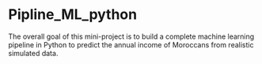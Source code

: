 # Pipline_ML_python
The overall goal of this mini-project is to build a complete machine learning pipeline in Python to predict the annual income of Moroccans from realistic simulated data.
